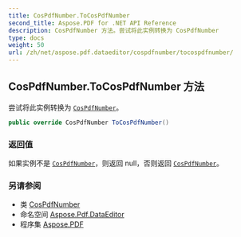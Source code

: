 ```yaml
---
title: CosPdfNumber.ToCosPdfNumber
second_title: Aspose.PDF for .NET API Reference
description: CosPdfNumber 方法。尝试将此实例转换为 CosPdfNumber
type: docs
weight: 50
url: /zh/net/aspose.pdf.dataeditor/cospdfnumber/tocospdfnumber/
---
```

## CosPdfNumber.ToCosPdfNumber 方法

尝试将此实例转换为 [`CosPdfNumber`](../)。

```csharp
public override CosPdfNumber ToCosPdfNumber()
```

### 返回值

如果实例不是 [`CosPdfNumber`](../)，则返回 null，否则返回 [`CosPdfNumber`](../)。

### 另请参阅

* 类 [CosPdfNumber](../)
* 命名空间 [Aspose.Pdf.DataEditor](../../../aspose.pdf.dataeditor/)
* 程序集 [Aspose.PDF](../../../)